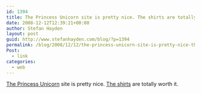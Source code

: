 ```yaml
---
id: 1394
title: The Princess Unicorn site is pretty nice. The shirts are totally worth it.
date: 2008-12-12T12:39:21+00:00
author: Stefan Hayden
layout: post
guid: http://www.stefanhayden.com/blog/?p=1394
permalink: /blog/2008/12/12/the-princess-unicorn-site-is-pretty-nice-the-shirts-are-totally-worth-it/
Post:
  - link
categories:
  - web
---
```

<a href="http://www.princessunicorndoll.com">The Princess Unicorn</a> site is pretty nice. <a href="http://www.princessunicorndoll.com/shop.shtml">The shirts</a> are totally worth it.